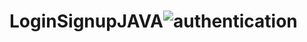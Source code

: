 # LoginSignupJAVA![authentication](https://github.com/Suprabhatbb62/LoginSignupJAVA/assets/86051393/db4da340-2dc8-468d-906a-e12a4c63760f)
